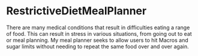# RestrictiveDietMealPlanner
There are many medical conditions that result in difficulties eating a range of food. This can result in stress in various situations, from going out to eat or meal planning. My meal planner seeks to allow users to hit Macros and sugar limits without needing to repeat the same food over and over again.
